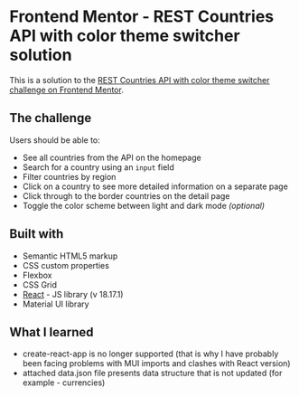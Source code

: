 # Frontend Mentor - REST Countries API with color theme switcher solution

This is a solution to the [REST Countries API with color theme switcher challenge on Frontend Mentor](https://www.frontendmentor.io/challenges/rest-countries-api-with-color-theme-switcher-5cacc469fec04111f7b848ca). 


## The challenge

Users should be able to:

- See all countries from the API on the homepage
- Search for a country using an `input` field
- Filter countries by region
- Click on a country to see more detailed information on a separate page
- Click through to the border countries on the detail page
- Toggle the color scheme between light and dark mode *(optional)*

## Built with

- Semantic HTML5 markup
- CSS custom properties
- Flexbox
- CSS Grid
- [React](https://reactjs.org/) - JS library (v 18.17.1)
- Material UI library


## What I learned

- create-react-app is no longer supported (that is why I have probably been facing problems with MUI imports and clashes with React version)
- attached data.json file presents data structure that is not updated (for example - currencies)





